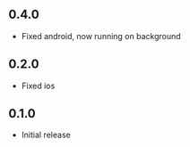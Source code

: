 ## 0.4.0

- Fixed android, now running on background

## 0.2.0

- Fixed ios

## 0.1.0

- Initial release
